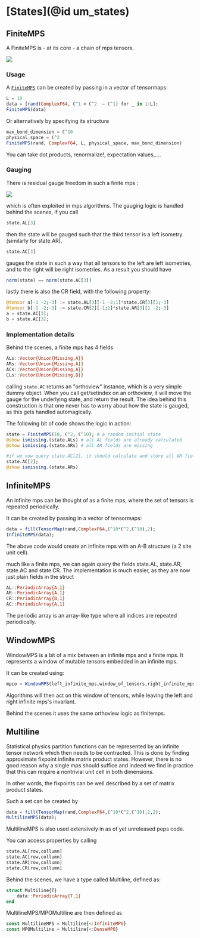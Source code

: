 # [States](@id um_states)


## FiniteMPS

A FiniteMPS is - at its core - a chain of mps tensors.

![](finite_mps_definition.png)

### Usage

A [`FiniteMPS`](@ref) can be created by passing in a vector of tensormaps:

```julia
L = 10
data = [rand(ComplexF64, ℂ^1 ⊗ ℂ^2  ← ℂ^1) for _ in 1:L];
FiniteMPS(data)
```

Or alternatively by specifying its structure
```julia
max_bond_dimension = ℂ^10
physical_space = ℂ^2
FiniteMPS(rand, ComplexF64, L, physical_space, max_bond_dimension)
```

You can take dot products, renormalize!, expectation values,....

### Gauging

There is residual gauge freedom in such a finite mps :

![](mps_gauge_freedom.png)

which is often exploited in mps algorithms. The gauging logic is handled behind the scenes, if you call

```julia
state.AL[3]
```

then the state will be gauged such that the third tensor is a left isometry (similarly for state.AR).

```julia
state.AC[3]
```
gauges the state in such a way that all tensors to the left are left isometries, and to the right will be right isometries.
As a result you should have

```julia
norm(state) == norm(state.AC[3])
```

lastly there is also the CR field, with the following property:

```julia
@tensor a[-1 -2;-3] := state.AL[3][-1 -2;1]*state.CR[3][1;-3]
@tensor b[-1 -2;-3] := state.CR[2][-1;1]*state.AR[3][1 -2;-3]
a ≈ state.AC[3];
b ≈ state.AC[3];
```

### Implementation details

Behind the scenes, a finite mps has 4 fields
```julia
ALs::Vector{Union{Missing,A}}
ARs::Vector{Union{Missing,A}}
ACs::Vector{Union{Missing,A}}
CLs::Vector{Union{Missing,B}}
```

calling `state.AC` returns an "orthoview" instance, which is a very simple dummy object.
When you call get/setindex on an orthoview, it will move the gauge for the underlying state, and return the result.
The idea behind this construction is that one never has to worry about how the state is gauged, as this gets handled automagically.

The following bit of code shows the logic in action:

```julia
state = FiniteMPS(10, ℂ^2, ℂ^10); # a random initial state
@show ismissing.(state.ALs) # all AL fields are already calculated
@show ismissing.(state.ARs) # all AR fields are missing

#if we now query state.AC[2], it should calculate and store all AR fields left of position 2
state.AC[2];
@show ismissing.(state.ARs)
```

## InfiniteMPS

An infinite mps can be thought of as a finite mps, where the set of tensors is repeated periodically.

It can be created by passing in a vector of tensormaps:
```julia
data = fill(TensorMap(rand,ComplexF64,ℂ^10*ℂ^2,ℂ^10),2);
InfiniteMPS(data);
```

The above code would create an infinite mps with an A-B structure (a 2 site unit cell).

much like a finite mps, we can again query the fields state.AL, state.AR, state.AC and state.CR. The implementation is much easier, as they are now just plain fields in the struct

```julia
AL::PeriodicArray{A,1}
AR::PeriodicArray{A,1}
CR::PeriodicArray{B,1}
AC::PeriodicArray{A,1}
```

The periodic array is an array-like type where all indices are repeated periodically.

## WindowMPS

WindowMPS is a bit of a mix between an infinite mps and a finite mps. It represents a window of mutable tensors embedded in an infinite mps.

It can be created using:
```julia
mpco = WindowMPS(left_infinite_mps,window_of_tensors,right_infinite_mps)
```

Algorithms will then act on this window of tensors, while leaving the left and right infinite mps's invariant.

Behind the scenes it uses the same orthoview logic as finitemps.

## Multiline

Statistical physics partition functions can be represented by an infinite tensor network which then needs to be contracted.
This is done by finding approximate fixpoint infinite matrix product states.
However, there is no good reason why a single mps should suffice and indeed we find in practice that this can require a nontrivial unit cell in both dimensions.

In other words, the fixpoints can be well described by a set of matrix product states.

Such a set can be created by

```julia
data = fill(TensorMap(rand,ComplexF64,ℂ^10*ℂ^2,ℂ^10),2,2);
MultilineMPS(data);
```
MultilineMPS is also used extensively in as of yet unreleased peps code.

You can access properties by calling
```julia
state.AL[row,collumn]
state.AC[row,collumn]
state.AR[row,collumn]
state.CR[row,collumn]
```

Behind the scenes, we have a type called Multiline, defined as:

```julia
struct Multiline{T}
    data::PeriodicArray{T,1}
end
```

MultilineMPS/MPOMultiline are then defined as
```julia
const MultilineMPS = Multiline{<:InfiniteMPS}
const MPOMultiline = Multiline{<:DenseMPO}

